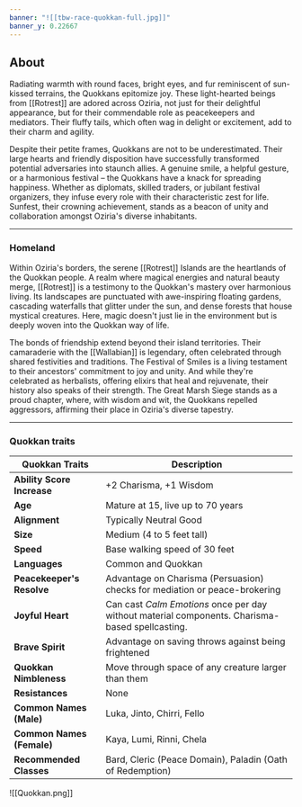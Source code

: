 ```yaml
---
banner: "![[tbw-race-quokkan-full.jpg]]"
banner_y: 0.22667
---
```

## About

Radiating warmth with round faces, bright eyes, and fur reminiscent of sun-kissed terrains, the Quokkans epitomize joy. These light-hearted beings from [[Rotrest]] are adored across Oziria, not just for their delightful appearance, but for their commendable role as peacekeepers and mediators. Their fluffy tails, which often wag in delight or excitement, add to their charm and agility.

Despite their petite frames, Quokkans are not to be underestimated. Their large hearts and friendly disposition have successfully transformed potential adversaries into staunch allies. A genuine smile, a helpful gesture, or a harmonious festival – the Quokkans have a knack for spreading happiness. Whether as diplomats, skilled traders, or jubilant festival organizers, they infuse every role with their characteristic zest for life. Sunfest, their crowning achievement, stands as a beacon of unity and collaboration amongst Oziria's diverse inhabitants.

-----
### Homeland

Within Oziria's borders, the serene [[Rotrest]] Islands are the heartlands of the Quokkan people. A realm where magical energies and natural beauty merge, [[Rotrest]] is a testimony to the Quokkan's mastery over harmonious living. Its landscapes are punctuated with awe-inspiring floating gardens, cascading waterfalls that glitter under the sun, and dense forests that house mystical creatures. Here, magic doesn't just lie in the environment but is deeply woven into the Quokkan way of life.

The bonds of friendship extend beyond their island territories. Their camaraderie with the [[Wallabian]] is legendary, often celebrated through shared festivities and traditions. The Festival of Smiles is a living testament to their ancestors' commitment to joy and unity. And while they're celebrated as herbalists, offering elixirs that heal and rejuvenate, their history also speaks of their strength. The Great Marsh Siege stands as a proud chapter, where, with wisdom and wit, the Quokkans repelled aggressors, affirming their place in Oziria's diverse tapestry.

-----
### Quokkan traits

| **Quokkan Traits**         | **Description**                                                                                 |
| -------------------------- | ----------------------------------------------------------------------------------------------- |
| **Ability Score Increase** | +2 Charisma, +1 Wisdom                                                                          |
| **Age**                    | Mature at 15, live up to 70 years                                                               |
| **Alignment**              | Typically Neutral Good                                                                          |
| **Size**                   | Medium (4 to 5 feet tall)                                                                       |
| **Speed**                  | Base walking speed of 30 feet                                                                   |
| **Languages**              | Common and Quokkan                                                                              |
| **Peacekeeper's Resolve**  | Advantage on Charisma (Persuasion) checks for mediation or peace-brokering                      |
| **Joyful Heart**           | Can cast _Calm Emotions_ once per day without material components. Charisma-based spellcasting. |
| **Brave Spirit**           | Advantage on saving throws against being frightened                                             |
| **Quokkan Nimbleness**     | Move through space of any creature larger than them                                             |
| **Resistances**            | None                                                                                            |
| **Common Names (Male)**    | Luka, Jinto, Chirri, Fello                                                                      |
| **Common Names (Female)**  | Kaya, Lumi, Rinni, Chela                                                                        |
| **Recommended Classes**    | Bard, Cleric (Peace Domain), Paladin (Oath of Redemption)                                       |

![[Quokkan.png]]